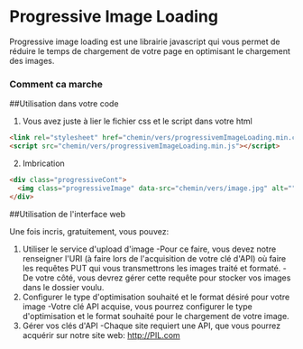 # Progressive Image Loading

Progressive image loading est une librairie javascript qui vous permet de réduire le temps de chargement de votre page en optimisant le chargement des images.

### Comment ca marche

##Utilisation dans votre code

1. Vous avez juste à lier le fichier css et le script dans votre html

  ```html
  <link rel="stylesheet" href="chemin/vers/progressivemImageLoading.min.css">
  <script src="chemin/vers/progressivemImageLoading.min.js"></script>
  ```
  
2. Imbrication

  ```html
  <div class="progressiveCont">
    <img class="progressiveImage" data-src="chemin/vers/image.jpg" alt="" />
  </div>
  ```
##Utilisation de l'interface web

Une fois incris, gratuitement, vous pouvez:
  1. Utiliser le service d'upload d'image
    -Pour ce faire, vous devez notre renseigner l'URI (à faire lors de l'acquisition de votre clé d'API) où faire les requêtes PUT qui vous transmettrons les images traité et formaté.
    -De votre côté, vous devrez gérer cette requête pour stocker vos images dans le dossier voulu.
  2. Configurer le type d'optimisation souhaité et le format désiré pour votre image
    -Votre clé API acquise, vous pourrez configurer le type d'optimisation et le format souhaité pour le chargement de votre image.
  3. Gérer vos clés d'API
    -Chaque site requiert une API, que vous pourrez acquérir sur notre site web: http://PIL.com
    
